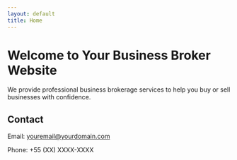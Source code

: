 ```yaml
---
layout: default
title: Home
---
```


# Welcome to Your Business Broker Website

We provide professional business brokerage services to help you buy or sell businesses with confidence.

## Contact

Email: [youremail@yourdomain.com](mailto:youremail@yourdomain.com)

Phone: +55 (XX) XXXX-XXXX
